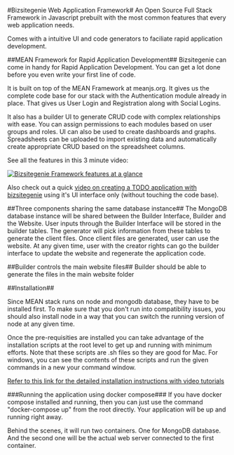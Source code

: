 #Bizsitegenie Web Application Framework#
An Open Source Full Stack Framework in Javascript prebuilt with the most common features that every web application needs. 

Comes with a intuitive UI and code generators to faciliate rapid application development.

##MEAN Framework for Rapid Application Development##
Bizsitegenie can come in handy for Rapid Application Development. You can get a lot done before you even write your first line of code. 

It is built on top of the MEAN Framework at meanjs.org. It gives us the complete code base for our stack with the Authentication module already in place. That gives us User Login and Registration along with Social Logins. 

It also has a builder UI to generate CRUD code with complex relationships with ease. You can assign permissions to each modules based on user groups and roles. UI can also be used to create dashboards and graphs. Spreadsheets can be uploaded to import existing data and automatically create appropriate CRUD based on the spreadsheet columns.

See all the features in this 3 minute video:

[![Bizsitegenie Framework features at a glance](https://i.vimeocdn.com/video/571422537_295x166.webp)](https://player.vimeo.com/video/167171173)

Also check out a quick [video on creating a TODO application with bizsitegenie](https://bizsitegenie.com/example-todo/) using it's UI interface only (without touching the code base).

##Three components sharing the same database instance##
The MongoDB database instance will be shared between the Builder Interface, Builder and the Website. User inputs through the Builder Interface will be stored in the builder tables. The generator will pick information from these tables to generate the client files. Once client files are generated, user can use the website. At any given time, user with the creator rights can go the builder interface to update the website and regenerate the application code.

##Builder controls the main website files##
Builder should be able to generate the files in the main website folder

##Installation##

Since MEAN stack runs on node and mongodb database, they have to be installed first. To make sure that you don't run into compatibility issues, you should also install node in a way that you can switch the running version of node at any given time. 

Once the pre-requisities are installed you can take advantage of the installation scripts at the root level to get up and running with minimum efforts. Note that these scripts are .sh files so they are good for Mac. For windows, you can see the contents of these scripts and run the given commands in a new your command window. 

[Refer to this link for the detailed installation instructions with video tutorials](https://bizsitegenie.com/installation)

###Running the application using docker compose###
If you have docker compose installed and running, then you can just use the command "docker-compose up" from the root directly. Your application will be up and running right away. 

Behind the scenes, it will run two containers. One for MongoDB database. And the second one will be the actual web server connected to the first container. 

